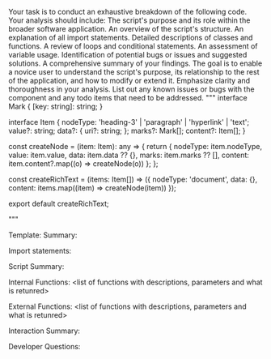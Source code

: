 Your task is to conduct an exhaustive breakdown of the following code. Your analysis should include:
The script's purpose and its role within the broader software application.
An overview of the script's structure.
An explanation of all import statements.
Detailed descriptions of classes and functions.
A review of loops and conditional statements.
An assessment of variable usage.
Identification of potential bugs or issues and suggested solutions.
A comprehensive summary of your findings.
The goal is to enable a novice user to understand the script's purpose, its relationship to the rest of the application, and how to modify or extend it. Emphasize clarity and thoroughness in your analysis.
List out any known issues or bugs with the component and any todo items that need to be addressed.
"""
interface Mark {
  [key: string]: string;
}

interface Item {
  nodeType: 'heading-3' | 'paragraph' | 'hyperlink' | 'text';
  value?: string;
  data?: {
    uri?: string;
  };
  marks?: Mark[];
  content?: Item[];
}

const createNode = (item: Item): any => {
  return {
    nodeType: item.nodeType,
    value: item.value,
    data: item.data ?? {},
    marks: item.marks ?? [],
    content: item.content?.map((o) => createNode(o))
  };
};

const createRichText = (items: Item[]) => ({
  nodeType: 'document',
  data: {},
  content: items.map((item) => createNode(item))
});

export default createRichText;

"""

Template:
Summary:
<brief overview of the file and all its major components>

Import statements:
<describe the imports and dependencies>

Script Summary:
<Summary of file>

Internal Functions:
<list of functions with descriptions, parameters and what is retunred>

External Functions:
<list of functions with descriptions, parameters and what is retunred>

Interaction Summary:
<a summary of how the file could interact with the rest of the application>

Developer Questions:
<a list of questions Developers working with this component may have the following questions when debugging>